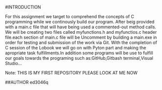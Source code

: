 #INTRODUCTION 

For this assignment we target to comprehend the concepts of C programming while we continously build our program.
After beig provided with a main.c file that will have being used a commented-out method calls.
We will be creating two files called myfunctions.h and myfunctios.c header file.each section of main.c file will be Uncomment by building a main.exe in order for testing and submission of the work via Git. 
With the completion of C session of the Lobook we will go on with Pyton part and making the apropriate task fulfillments.In addition some programs will be use to  fulfill our goals towards the programing such as:GitHub,Gitbash terminal,Visual Studio...


Note: THIS IS MY FIRST REPOSITORY PLEASE LOOK AT ME NOW

##AUTHOR
ed3046q
